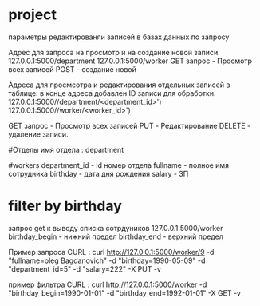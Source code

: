 # project

параметры редактированяи записей в базах данных по запросу


Адрес для запроса на просмотр и на создание новой записи.
127.0.0.1:5000/department
127.0.0.1:5000/worker
GET запрос - Просмотр всех записей
POST - создание новой


Адреса для просмсотра и редактирования отдельных записей в таблице: 
в конце адреса добавлен ID записи для обработки. 
127.0.0.1:5000//department/<department_id>')
127.0.0.1:5000//worker/<worker_id>')

GET запрос - Просмотр всех записей
PUT - Редактирование 
DELETE - удаление записи. 

#Отделы
имя отдела : department

#workers
department_id - id номер отдела
fullname - полное имя сотрудника
birthday - дата дня рождения
salary - ЗП

# filter by birthday
запрос get к выводу списка сотрдуников 127.0.0.1:5000/worker
birthday_begin - нижний предел
birthday_end - верхний предел 

Пример запроса CURL : 
  curl http://127.0.0.1:5000/worker/9 -d "fullname=oleg Bagdanovich" -d "birthday=1990-05-09" -d "department_id=5" -d "salary=222" -X PUT -v

пример фильтра CURL : 
  curl http://127.0.0.1:5000/worker -d "birthday_begin=1990-01-01" -d "birthday_end=1992-01-01"  -X GET -v
